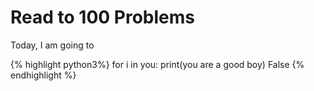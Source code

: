 # Read to 100 Problems

Today, I am going to 

{% highlight python3%}
for i in you:
	print(you are a good boy)
	False
{% endhighlight %}